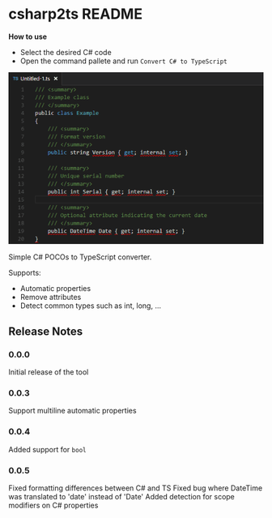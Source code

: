 # csharp2ts README

**How to use**
- Select the desired C# code
- Open the command pallete and run `Convert C# to TypeScript`

![animation](images/animation.gif)

Simple C# POCOs to TypeScript converter.

Supports:
- Automatic properties
- Remove attributes
- Detect common types such as int, long, ... 

## Release Notes
### 0.0.0

Initial release of the tool

### 0.0.3

Support multiline automatic properties

### 0.0.4

Added support for `bool`

### 0.0.5

Fixed formatting differences between C# and TS
Fixed bug where DateTime was translated to 'date' instead of 'Date'
Added detection for scope modifiers on C# properties